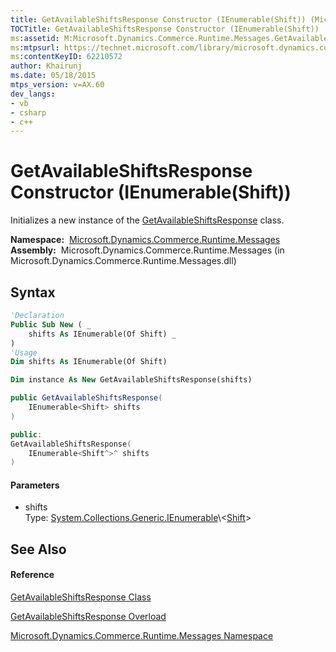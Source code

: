 ```yaml
---
title: GetAvailableShiftsResponse Constructor (IEnumerable(Shift)) (Microsoft.Dynamics.Commerce.Runtime.Messages)
TOCTitle: GetAvailableShiftsResponse Constructor (IEnumerable(Shift))
ms:assetid: M:Microsoft.Dynamics.Commerce.Runtime.Messages.GetAvailableShiftsResponse.#ctor(System.Collections.Generic.IEnumerable{Microsoft.Dynamics.Commerce.Runtime.DataModel.Shift})
ms:mtpsurl: https://technet.microsoft.com/library/microsoft.dynamics.commerce.runtime.messages.getavailableshiftsresponse.getavailableshiftsresponse(v=AX.60)
ms:contentKeyID: 62210572
author: Khairunj
ms.date: 05/18/2015
mtps_version: v=AX.60
dev_langs:
- vb
- csharp
- c++
---
```


# GetAvailableShiftsResponse Constructor (IEnumerable(Shift))

Initializes a new instance of the [GetAvailableShiftsResponse](getavailableshiftsresponse-class-microsoft-dynamics-commerce-runtime-messages.md) class.

**Namespace:**  [Microsoft.Dynamics.Commerce.Runtime.Messages](microsoft-dynamics-commerce-runtime-messages-namespace.md)  
**Assembly:**  Microsoft.Dynamics.Commerce.Runtime.Messages (in Microsoft.Dynamics.Commerce.Runtime.Messages.dll)

## Syntax

``` vb
'Declaration
Public Sub New ( _
    shifts As IEnumerable(Of Shift) _
)
'Usage
Dim shifts As IEnumerable(Of Shift)

Dim instance As New GetAvailableShiftsResponse(shifts)
```

``` csharp
public GetAvailableShiftsResponse(
    IEnumerable<Shift> shifts
)
```

``` c++
public:
GetAvailableShiftsResponse(
    IEnumerable<Shift^>^ shifts
)
```

#### Parameters

  - shifts  
    Type: [System.Collections.Generic.IEnumerable](https://technet.microsoft.com/library/9eekhta0\(v=ax.60\))\<[Shift](shift-class-microsoft-dynamics-commerce-runtime-datamodel.md)\>  

## See Also

#### Reference

[GetAvailableShiftsResponse Class](getavailableshiftsresponse-class-microsoft-dynamics-commerce-runtime-messages.md)

[GetAvailableShiftsResponse Overload](getavailableshiftsresponse-constructor-microsoft-dynamics-commerce-runtime-messages.md)

[Microsoft.Dynamics.Commerce.Runtime.Messages Namespace](microsoft-dynamics-commerce-runtime-messages-namespace.md)

